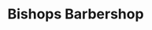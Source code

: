 ---
title: "Bishops Barbershop"
url: /portland/bishops-barbershop-southwest-beaverton-hillsdale-highway/
shop: Friseur
---
